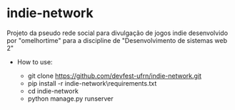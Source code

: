 # indie-network
Projeto da pseudo rede social para divulgação de jogos indie desenvolvido por "omelhortime" para a discipline de "Desenvolvimento de sistemas web 2"

* How to use:

	* git clone https://github.com/devfest-ufrn/indie-network.git
	* pip install -r indie-network\requirements.txt
	* cd indie-network
	* python manage.py runserver 
